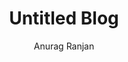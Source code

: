 ---
author: Anurag Ranjan
headerImage: https://picsum.photos/483
id: untitled_blog
time: 17 01 2025
title: Untitled Blog
---